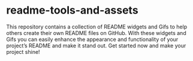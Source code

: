 # readme-tools-and-assets
This repository contains a collection of README widgets and Gifs to help others create their own README files on GitHub. With these widgets and Gifs you can easily enhance the appearance and functionality of your project’s README and make it stand out. Get started now and make your project shine!
